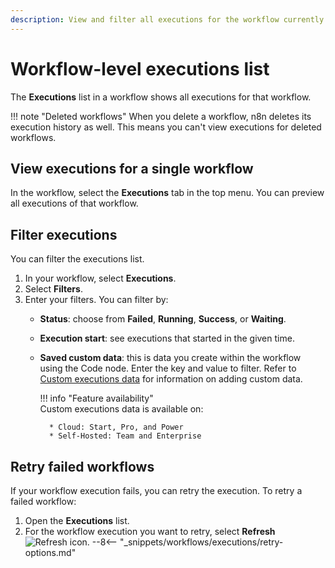```yaml
---
description: View and filter all executions for the workflow currently open on the canvas.
---
```


# Workflow-level executions list

The **Executions** list in a workflow shows all executions for that workflow.

!!! note "Deleted workflows"
	When you delete a workflow, n8n deletes its execution history as well. This means you can't view executions for deleted workflows.

## View executions for a single workflow

In the workflow, select the **Executions** tab in the top menu. You can preview all executions of that workflow.

## Filter executions

You can filter the executions list.

1. In your workflow, select **Executions**.	
2. Select **Filters**.
3. Enter your filters. You can filter by:
	* **Status**: choose from **Failed**, **Running**, **Success**, or **Waiting**.
	* **Execution start**: see executions that started in the given time.
	* **Saved custom data**: this is data you create within the workflow using the Code node. Enter the key and value to filter. Refer to [Custom executions data](/workflows/execution/custom-executions-data/) for information on adding custom data.

		!!! info "Feature availability"		
			Custom executions data is available on:

			* Cloud: Start, Pro, and Power
			* Self-Hosted: Team and Enterprise

## Retry failed workflows

If your workflow execution fails, you can retry the execution. To retry a failed workflow:

1. Open the **Executions** list.
2. For the workflow execution you want to retry, select **Refresh** <span class="inline-image">![Refresh icon](/_images/common-icons/refresh.png)</span>.
--8<-- "_snippets/workflows/executions/retry-options.md"
